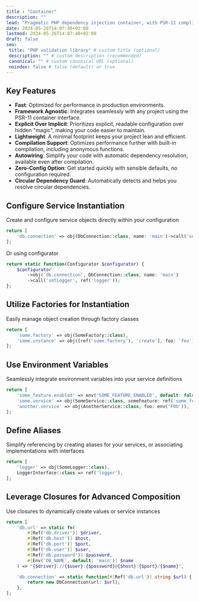 ```yaml
---
title : "Container"
description: ""
lead: "Pragmatic PHP dependency injection container, with PSR-11 compliance"
date: 2024-05-26T14:07:40+02:00
lastmod: 2024-05-26T14:07:40+02:00
draft: false
seo:
 title: "PHP validation library" # custom title (optional)
 description: "" # custom description (recommended)
 canonical: "" # custom canonical URL (optional)
 noindex: false # false (default) or true
---
```


## Key Features

- **Fast**: Optimized for performance in production environments.
- **Framework Agnostic**: Integrates seamlessly with any project using the PSR-11 container interface.
- **Explicit Over Implicit**: Prioritizes explicit, readable configuration over hidden "magic", making your code easier
  to maintain.
- **Lightweight**: A minimal footprint keeps your project lean and efficient.
- **Compilation Support**: Optimizes performance further with built-in compilation, including anonymous functions.
- **Autowiring**: Simplify your code with automatic dependency resolution, available even after compilation.
- **Zero-Config Option**: Get started quickly with sensible defaults, no configuration required.
- **Circular Dependency Guard**: Automatically detects and helps you resolve circular dependencies.

## Configure Service Instantiation

Create and configure service objects directly within your configuration

```php
return [
    'db.connection' => obj(DbConnection::class, name: 'main')->call('setLogger', ref('logger')),
];
```

Or using configurator

```php
return static function(Configurator $configurator) {
    $configurator
        ->obj('db.connection', DbConnection::class, name: 'main')
        ->call('setLogger', ref('logger'));
};
```

## Utilize Factories for Instantiation

Easily manage object creation through factory classes

```php
return [
    'some.factory' => obj(SomeFactory::class),
    'some.instance' => obj([ref('some.factory'), 'create'], foo: 'foo'),
];
```

## Use Environment Variables

Seamlessly integrate environment variables into your service definitions

```php
return [
    'some_feature.enabled' => env('SOME_FEATURE_ENABLED', default: false)->bool(),
    'some.service' => obj(SomeService::class, someFeature: ref('some_feature.enabled')),
    'another.service' => obj(AnotherService::class, foo: env('FOO')),
];
```

## Define Aliases

Simplify referencing by creating aliases for your services, or associating implementations with interfaces

```php
return [
    'logger' => obj(SomeLogger::class),
    LoggerInterface::class => ref('logger'),
];
```

## Leverage Closures for Advanced Composition

Use closures to dynamically create values or service instances

```php
return [
    'db.url' => static fn(
        #[Ref('db.driver')] $driver,
        #[Ref('db.host')] $host, 
        #[Ref('db.port')] $port, 
        #[Ref('db.user')] $user, 
        #[Ref('db.password')] $password, 
        #[Env('DB_NAME', default: 'main')] $name
    ) => "{$driver}://{$user}:{$password}@{$host}:{$port}/{$name}",

    'db.connection' => static function(#[Ref('db.url')] string $url) {
        return new DbConnection(url: $url);
    },
];
```
